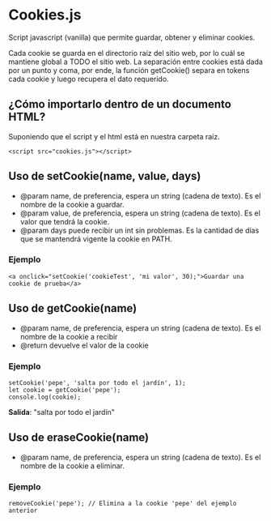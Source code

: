 # Cookies.js

Script javascript (vanilla) que permite guardar, obtener y eliminar cookies.

Cada cookie se guarda en el directorio raíz del sitio web, por lo cuál se mantiene global a TODO el sitio web.
La separación entre cookies está dada por un punto y coma, por ende, la función getCookie() separa en tokens cada cookie y luego recupera el dato requerido.


## ¿Cómo importarlo dentro de un documento HTML?

Suponiendo que el script y el html está en nuestra carpeta raíz.
```
<script src="cookies.js"></script>
```

## Uso de setCookie(name, value, days)

* @param name, de preferencia, espera un string (cadena de texto). Es el nombre de la cookie a guardar.
* @param value, de preferencia, espera un string (cadena de texto). Es el valor que tendrá la cookie.
* @param days puede recibir un int sin problemas. Es la cantidad de días que se mantendrá vigente la cookie en PATH.

### Ejemplo
```
<a onclick="setCookie('cookieTest', 'mi valor', 30);">Guardar una cookie de prueba</a>
```

## Uso de getCookie(name)
* @param name, de preferencia, espera un string (cadena de texto). Es el nombre de la cookie a recibir
* @return devuelve el valor de la cookie

### Ejemplo
```
setCookie('pepe', 'salta por todo el jardín', 1);
let cookie = getCookie('pepe');
console.log(cookie);
```

**Salida**: "salta por todo el jardín"


## Uso de eraseCookie(name)

* @param name, de preferencia, espera un string (cadena de texto). Es el nombre de la cookie a eliminar.

### Ejemplo
```
removeCookie('pepe'); // Elimina a la cookie 'pepe' del ejemplo anterior
```
